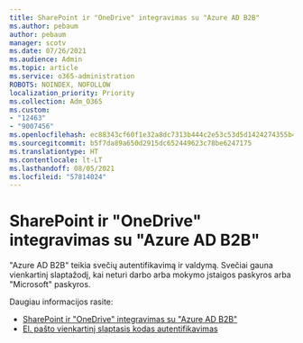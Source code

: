 ```yaml
---
title: SharePoint ir "OneDrive" integravimas su "Azure AD B2B"
ms.author: pebaum
author: pebaum
manager: scotv
ms.date: 07/26/2021
ms.audience: Admin
ms.topic: article
ms.service: o365-administration
ROBOTS: NOINDEX, NOFOLLOW
localization_priority: Priority
ms.collection: Adm_O365
ms.custom:
- "12463"
- "9007456"
ms.openlocfilehash: ec88343cf60f1e32a8dc7313b444c2e53c53d5d1424274355b4c96042f0dc629
ms.sourcegitcommit: b5f7da89a650d2915dc652449623c78be6247175
ms.translationtype: HT
ms.contentlocale: lt-LT
ms.lasthandoff: 08/05/2021
ms.locfileid: "57814024"
---
```

# <a name="sharepoint-and-onedrive-integration-with-azure-ad-b2b"></a>SharePoint ir "OneDrive" integravimas su "Azure AD B2B"

"Azure AD B2B" teikia svečių autentifikavimą ir valdymą. Svečiai gauna vienkartinį slaptažodį, kai neturi darbo arba mokymo įstaigos paskyros arba "Microsoft" paskyros.

Daugiau informacijos rasite: 

- [SharePoint ir "OneDrive" integravimas su "Azure AD B2B"](/sharepoint/sharepoint-azureb2b-integration)
- [El. pašto vienkartinį slaptasis kodas autentifikavimas](/azure/active-directory/external-identities/one-time-passcode)

